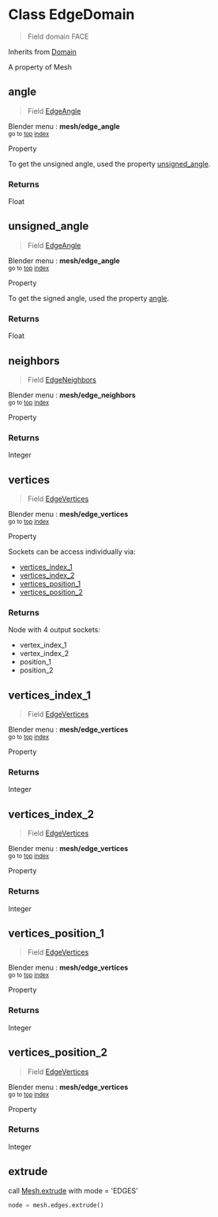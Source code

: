 
# Class EdgeDomain

> Field domain FACE
  
Inherits from [Domain](/docs/core/domain.MD)

A property of Mesh



## angle

> Field [EdgeAngle](/docs/nodes/EdgeAngle.md)
  
Blender menu : **mesh/edge_angle**<br>
<sub>go to [top](#class-edgedomain) [index](/docs/index.md)</sub>

  Property
  
  To get the unsigned angle, used the property [unsigned_angle](#unsigned_angle).

### Returns

Float



## unsigned_angle

> Field [EdgeAngle](/docs/nodes/EdgeAngle.md)
  
Blender menu : **mesh/edge_angle**<br>
<sub>go to [top](#class-edgedomain) [index](/docs/index.md)</sub>

  Property
  
  To get the signed angle, used the property [angle](#angle).

### Returns

Float



## neighbors

> Field [EdgeNeighbors](/docs/nodes/EdgeNeighbors.md)
  
Blender menu : **mesh/edge_neighbors**<br>
<sub>go to [top](#class-edgedomain) [index](/docs/index.md)</sub>

  Property

### Returns

Integer



## vertices

> Field [EdgeVertices](/docs/nodes/EdgeVertices.md)
  
Blender menu : **mesh/edge_vertices**<br>
<sub>go to [top](#class-edgedomain) [index](/docs/index.md)</sub>

  Property
  
  Sockets can be access individually via:
  
  - [vertices_index_1](#vertices_index_1)
  - [vertices_index_2](#vertices_index_2)
  - [vertices_position_1](#vertices_position_1)
  - [vertices_position_2](#vertices_position_2)

### Returns

Node with 4 output sockets:
- vertex_index_1
- vertex_index_2
- position_1
- position_2
  
  

## vertices_index_1

> Field [EdgeVertices](/docs/nodes/EdgeVertices.md)
  
Blender menu : **mesh/edge_vertices**<br>
<sub>go to [top](#class-edgedomain) [index](/docs/index.md)</sub>

  Property

### Returns

Integer



## vertices_index_2

> Field [EdgeVertices](/docs/nodes/EdgeVertices.md)
  
Blender menu : **mesh/edge_vertices**<br>
<sub>go to [top](#class-edgedomain) [index](/docs/index.md)</sub>

  Property

### Returns

Integer



## vertices_position_1

> Field [EdgeVertices](/docs/nodes/EdgeVertices.md)
  
Blender menu : **mesh/edge_vertices**<br>
<sub>go to [top](#class-edgedomain) [index](/docs/index.md)</sub>

  Property

### Returns

Integer



## vertices_position_2

> Field [EdgeVertices](/docs/nodes/EdgeVertices.md)
  
Blender menu : **mesh/edge_vertices**<br>
<sub>go to [top](#class-edgedomain) [index](/docs/index.md)</sub>

  Property

### Returns

Integer



## extrude

<method GeometryNodeExtrudeMesh>

call [Mesh.extrude](/docs/sockets/Mesh.md#extrude) with mode = 'EDGES'
                            
```python
node = mesh.edges.extrude()
```



